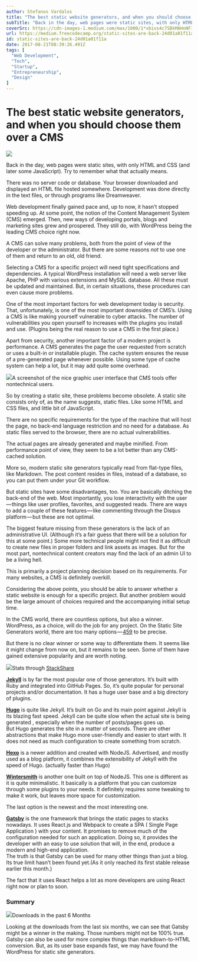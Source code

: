 ```yaml
---
author: Stefanos Vardalos
title: "The best static website generators, and when you should choose them over a CMS"
subTitle: "Back in the day, web pages were static sites, with only HTML and CSS (and later some JavaScript). Try to remember what that actually means."
coverSrc: https://cdn-images-1.medium.com/max/1000/1*xbivs4c7SBkMAHnNFIUHuA.png
url: https://medium.freecodecamp.org/static-sites-are-back-24d01a01f11a
id: static-sites-are-back-24d01a01f11a
date: 2017-08-21T08:39:26.491Z
tags: [
  "Web Development",
  "Tech",
  "Startup",
  "Entrepreneurship",
  "Design"
]
---
```

# The best static website generators, and when you should choose them over a CMS

![](https://cdn-images-1.medium.com/max/1600/1*-fH92NH9bTNk086efq-K7w.png)

Back in the day, web pages were static sites, with only HTML and CSS (and later some JavaScript). Try to remember what that actually means.

There was no server code or database. Your browser downloaded and displayed an HTML file hosted somewhere. Development was done directly in the text files, or through programs like Dreamweaver.

Web development finally gained pace and, up to now, it hasn’t stopped speeding up. At some point, the notion of the Content Management System (CMS) emerged. Then, new ways of developing portals, blogs and marketing sites grew and prospered. They still do, with WordPress being the leading CMS choice right now.

A CMS can solve many problems, both from the point of view of the developer or the administrator. But there are some reasons _not_ to use one of them and return to an old, old friend.

Selecting a CMS for a specific project will need tight specifications and dependencies. A typical WordPress installation will need a web server like Apache, PHP with various extensions and MySQL database. All these must be updated and maintained. But, in certain situations, these procedures can even cause more problems.

One of the most important factors for web development today is security. That, unfortunately, is one of the most important downsides of CMS’s. Using a CMS is like making yourself vulnerable to cyber attacks. The number of vulnerabilities you open yourself to increases with the plugins you install and use. (Plugins being the real reason to use a CMS in the first place.)

Apart from security, another important factor of a modern project is performance. A CMS generates the page the user requested from scratch or uses a built-in or installable plugin. The cache system ensures the reuse of a pre-generated page whenever possible. Using some type of cache system can help a lot, but it may add quite some overhead.

![](https://cdn-images-1.medium.com/max/1600/1*SNnK1-ts3IwtixbYy6aSZQ.jpeg)A screenshot of the nice graphic user interface that CMS tools offer nontechnical users.

So by creating a static site, these problems become obsolete. A static site consists only of, as the name suggests, static files. Like some HTML and CSS files, and little bit of JavaScript.

There are no specific requirements for the type of the machine that will host the page, no back-end language restriction and no need for a database. As static files served to the browser, there are no actual vulnerabilities.

The actual pages are already generated and maybe minified. From performance point of view, they seem to be a lot better than any CMS-cached solution.

More so, modern static site generators typically read from flat-type files, like Markdown. The post content resides in files, instead of a database, so you can put them under your Git workflow.

But static sites have some disadvantages, too. You are basically ditching the back-end of the web. Most importantly, you lose interactivity with the user — things like user profiles, favorites, and suggested reads. There are ways to add a couple of these features — like commenting through the Disqus platform — but these are not optimal.

The biggest feature missing from these generators is the lack of an administrative UI. (Although it’s a fair guess that there will be a solution for this at some point.) Some more technical people might not find it as difficult to create new files in proper folders and link assets as images. But for the most part, nontechnical content creators may find the lack of an admin UI to be a living hell.

This is primarily a project planning decision based on its requirements. For many websites, a CMS is definitely overkill.

Considering the above points, you should be able to answer whether a static website is enough for a specific project. But another problem would be the large amount of choices required and the accompanying initial setup time.

In the CMS world, there are countless options, but also a winner. WordPress, as a choice, will do the job for any project. On the Static Site Generators world, there are too many options — [459](https://staticsitegenerators.net/) to be precise.

But there is no clear winner or some way to differentiate them. It seems like it might change from now on, but it remains to be seen. Some of them have gained extensive popularity and are worth noting.

![](https://cdn-images-1.medium.com/max/2000/1*xbivs4c7SBkMAHnNFIUHuA.png)Stats through [StackShare](https://stackshare.io/stackups/gatsby-vs-wintersmith-vs-hugo-vs-hexo-vs-jekyll)

[**Jekyll**](https://jekyllrb.com/) is by far the most popular one of those generators. It’s built with Ruby and integrated into GitHub Pages. So, it’s quite popular for personal projects and/or documentation. It has a huge user base and a big directory of plugins.

[**Hugo**](https://gohugo.io/) is quite like Jekyll. It’s built on Go and its main point against Jekyll is its blazing fast speed. Jekyll can be quite slow when the actual site is being generated , especially when the number of posts/pages goes up.   
But Hugo generates the site in a matter of seconds. There are other abstractions that make Hugo more user-friendly and easier to start with. It does not need as much configuration to create something from scratch.

[**Hexo**](https://hexo.io/) is a newer addition and created with NodeJS. Advertised, and mostly used as a blog platform, it combines the extensibility of Jekyll with the speed of Hugo. (actually faster than Hugo)

[**Wintersmith**](http://wintersmith.io/) is another one built on top of NodeJS. This one is different as it is quite minimalistic. It basically is a platform that you can customize through some plugins to your needs. It definitely requires some tweaking to make it work, but leaves more space for customization.

The last option is the newest and the most interesting one.

[**Gatsby**](https://www.gatsbyjs.org/) is the one framework that brings the static pages to stacks nowadays. It uses React.js and Webpack to create a SPA ( Single Page Application ) with your content. It promises to remove much of the configuration needed for such an application. Doing so, it provides the developer with an easy to use solution that will, in the end, produce a modern and high-end application.   
The truth is that Gatsby can be used for many other things than just a blog. Its true limit hasn’t been found yet.(As it only reached its first stable release earlier this month.)

The fact that it uses React helps a lot as more developers are using React right now or plan to soon.

### Summary

![](https://cdn-images-1.medium.com/max/1600/1*Sj3MViNvQvqm1PaofTbu0g.png)Downloads in the past 6 Months

Looking at the downloads from the last six months, we can see that Gatsby might be a winner in the making. Those numbers might not be 100% true.   
Gatsby can also be used for more complex things than markdown-to-HTML conversion. But, as its user base expands fast, we may have found the WordPress for static site generators.
